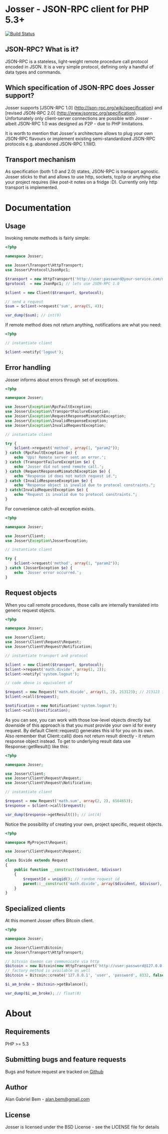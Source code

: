 Josser - JSON-RPC client for PHP 5.3+
=====================================

[![Build Status](https://secure.travis-ci.org/alanbem/Josser.png?branch=master)](http://travis-ci.org/alanbem/Josser)

JSON-RPC? What is it?
---------------------

JSON-RPC is a stateless, light-weight remote procedure call protocol encoded in JSON. It is a very simple
protocol, defining only a handful of data types and commands.

Which specification of JSON-RPC does Josser support?
----------------------------------------------------

Josser supports [JSON-RPC 1.0] (http://json-rpc.org/wiki/specification) and
[revised JSON-RPC 2.0] (http://www.jsonrpc.org/specification). Unfortunately only client-server
connections are possible with Josser - albeit JSON-RPC 1.0 was designed as P2P - due to PHP limitations.

It is worth to mention that Josser's architecture allows to plug your own JSON-RPC flavours or implement existing
semi-standardized JSON-RPC protocols e.g. abandoned JSON-RPC 1.1WD.

Transport mechanism
-------------------

As specification (both 1.0 and 2.0) states, JSON-RPC is transport agnostic. Josser sticks to that and allows to use
http, sockets, tcp/ip or anything else your project requires (like post-it notes on a fridge :D).
Currently only http transport is implemented.

Documentation
=============

Usage
-----

Invoking remote methods is fairly simple:

```php
<?php

namespace Josser;

use Josser\Transport\HttpTransport;
use Josser\Protocol\JsonRpc1;

$transport = new HttpTransport('http://user:password@your-service.com/math:8888'); // RPC over http
$protocol  = new JsonRpc1; // lets use JSON-RPC 1.0

$client = new Client($transport, $protocol);

// send a request
$sum = $client->request('sum', array(5, 4));

var_dump($sum); // int(9)
```

If remote method does not return anything, notifications are what you need:

```php
<?php

// instantiate client

$client->notify('logout');
```

Error handling
--------------

Josser informs about errors through  set of exceptions.
 
```php
<?php

namespace Josser;

use Josser\Exception\RpcFaultException;
use Josser\Exception\TransportFailureException;
use Josser\Exception\RequestResponseMismatchException;
use Josser\Exception\InvalidResponseException;
use Josser\Exception\InvalidRequestException;

// instantiate client

try {
    $client->request('method', array(1, "param2"));
} catch (RpcFaultException $e) {
    echo 'Ups! Remote server sent an error.';
} catch (TransportFailureException $e) {
    echo 'Josser did not send remote call.';
} catch (RequestResponseMismatchException $e) {
    echo "Response id does not match request id.";
} catch (InvalidResponseException $e) {
    echo "Response object is invalid due to protocol constraints.";
} catch(InvalidRequestException $e) {
    echo "Request is invalid due to protocol constraints.";
}              
```

For convenience catch-all exception exists.
  
```php
<?php

namespace Josser;

use Josser\Client;
use Josser\Exception\JosserException;

// instantiate client

try {
    $client->request('method', array(1, "param2"));
} catch (JosserException $e) {
    echo 'Josser error occurred.';
}           
```

Request objects
---------------

When you call remote procedures, those calls are internally translated into generic request objects.

```php
<?php

namespace Josser;

use Josser\Client;
use Josser\Client\Request\Request;
use Josser\Client\Request\Notification;

// instantiate transport and protocol

$client = new Client($transport, $protocol);
$client->request('math.divide', array(1, 2));
$client->notify('system.logout');

// code above is equivalent of

$request = new Request('math.divide', array(1, 2), 213123); // 213123 is a request identifier
$client->call($request);

$notification = new Notification('system.logout');
$client->call($notification);
```

As you can see, you can work with those low-level objects directly but downside of this approach is that you must provide your
own id for every request. By default Client::request() generates this id for you on its own.
Also remember that Client::call() does not return result directly - it return response object instead. To get to
underlying result data use Response::getResult() like this:

```php
<?php

namespace Josser;

use Josser\Client;
use Josser\Client\Request\Request;
use Josser\Client\Request\Notification;

// instantiate client

$request = new Request('math.sum', array(2, 2), 6564653);
$response = $client->call($request);

var_dump($response->getResult()); // int(4)
```

Notice the possibility of creating your own, project specific, request objects.

```php
<?php

namespace MyProject\Request;

use Josser\Client\Request\Request;

class Divide extends Request
{
    public function __construct($divident, $divisor)
    {
        $requestId = uniqid(); // random request id
        parent::__construct('math.divide', array($divident, $divisor), $requestId);
    }
}
```

Specialized clients
-------------------

At this moment Josser offers Bitcoin client.

```php
<?php

namespace Josser;

use Josser\Client\Bitcoin;
use Josser\Transport\HttpTransport;

// bitcoin daemon can communicate via http
$bitcoin = new Bitcoin(new HttpTransport('http://user:password@127.0.0.1:8332'));
// factory method is available as well
$bitcoin = Bitcoin::create('127.0.0.1', 'user', 'password', 8332, false);

$i_am_broke = $bitcoin->getBalance();

var_dump($i_am_broke); // float(0)
```

About
=====

Requirements
------------

PHP >= 5.3

Submitting bugs and feature requests
------------------------------------

Bugs and feature request are tracked on [Github](https://github.com/alanbem/josser/issues)

Author
------

Alan Gabriel Bem - <alan.bem@gmail.com>

License
-------

Josser is licensed under the BSD License - see the LICENSE file for details